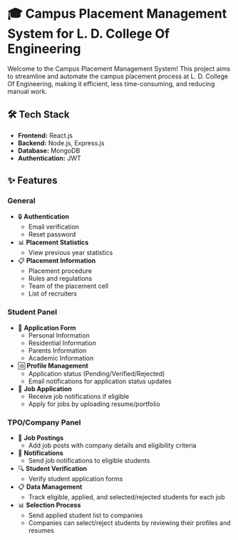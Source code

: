 # 🎓 Campus Placement Management System for L. D. College Of Engineering

Welcome to the Campus Placement Management System! This project aims to streamline and automate the campus placement process at L. D. College Of Engineering, making it efficient, less time-consuming, and reducing manual work.

## 🛠️ Tech Stack
- **Frontend:** React.js
- **Backend:** Node.js, Express.js
- **Database:** MongoDB
- **Authentication:** JWT

## ✨ Features

### General
- 🔒 **Authentication**
  - Email verification
  - Reset password
- 📊 **Placement Statistics**
  - View previous year statistics
- 📋 **Placement Information**
  - Placement procedure
  - Rules and regulations
  - Team of the placement cell
  - List of recruiters

### Student Panel
- 📝 **Application Form**
  - Personal Information
  - Residential Information
  - Parents Information
  - Academic Information
- 🆔 **Profile Management**
  - Application status (Pending/Verified/Rejected)
  - Email notifications for application status updates
- 📄 **Job Application**
  - Receive job notifications if eligible
  - Apply for jobs by uploading resume/portfolio

### TPO/Company Panel
- 🏢 **Job Postings**
  - Add job posts with company details and eligibility criteria
- 📧 **Notifications**
  - Send job notifications to eligible students
- 🔍 **Student Verification**
  - Verify student application forms
- 📋 **Data Management**
  - Track eligible, applied, and selected/rejected students for each job
- 📊 **Selection Process**
  - Send applied student list to companies
  - Companies can select/reject students by reviewing their profiles and resumes
 
  
